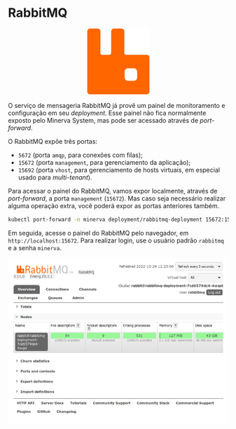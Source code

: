 # RabbitMQ

<center>
<img src="./rabbitmq-logo.png" alt="RabbitMQ" height="150"/>
</center>

O serviço de mensageria RabbitMQ já provê um painel de monitoramento e configuração
em seu _deployment_. Esse painel não fica normalmente exposto pelo Minerva System,
mas pode ser acessado através de _port-forward_.

O RabbitMQ expõe três portas:

- `5672` (porta `amqp`, para conexões com filas);
- `15672` (porta `management`, para gerenciamento da aplicação);
- `15692` (porta `vhost`, para gerenciamento de hosts virtuais, em especial usado
  para _multi-tenant_).

Para acessar o painel do RabbitMQ, vamos expor localmente, através de _port-forward_,
a porta `management` (`15672`). Mas caso seja necessário realizar alguma operação
extra, você poderá expor as portas anteriores também.

```bash
kubectl port-forward -n minerva deployment/rabbitmq-deployment 15672:15672
```

Em seguida, acesse o painel do RabbitMQ pelo navegador, em `http://localhost:15672`.
Para realizar login, use o usuário padrão `rabbitmq` e a senha `minerva`.

<center>
<img src="./rabbitmq-config.png" alt="Painel do RabbitMQ" width="600"/>
</center>

